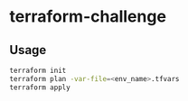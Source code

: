 # terraform-challenge

## Usage

```bash
terraform init
terraform plan -var-file=<env_name>.tfvars
terraform apply 
```